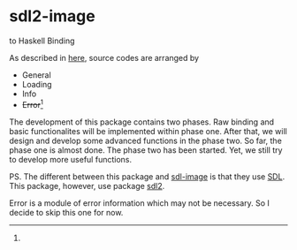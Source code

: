 # sdl2-image

to Haskell Binding

As described in [here](http://jcatki.no-ip.org:8080/SDL_image/SDL_image_frame.html), source codes are arranged by 

* General
* Loading
* Info
* <strike>Error</strike>[^1]

The development of this package contains two phases. Raw binding and basic functionalites will be implemented within phase one. After that, we will design and develop some advanced functions in the phase two. So far, the phase one is almost done. The phase two has been started. Yet, we still try to develop more useful functions.

PS. The different between this package and [sdl-image](https://hackage.haskell.org/package/SDL-image) is that they use [SDL](https://hackage.haskell.org/package/SDL). This package, however, use package [sdl2](https://hackage.haskell.org/package/sdl2).

[^1]:
Error is a module of error information which may not be necessary. So I decide to skip this one for now.